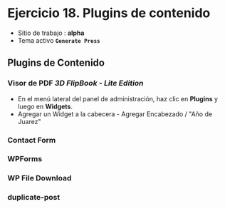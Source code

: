# Ejercicio 18.  Plugins de contenido

- Sitio de trabajo : **alpha**
- Tema activo **`Generate Press`**

## Plugins de Contenido


### Visor de PDF  _3D FlipBook - Lite Edition_

- En el menú lateral del panel de administración, haz clic en **Plugins** y luego en **Widgets**.
- Agregar un Widget a la cabecera
		- Agregar Encabezado / "Año de Juarez"


### Contact Form 



### **WPForms**

### **WP File Download**
### duplicate-post














<!--stackedit_data:
eyJoaXN0b3J5IjpbLTE4OTg3NjcxOTgsLTk4MzE5NzUwNSwtNT
E1ODkxODZdfQ==
-->